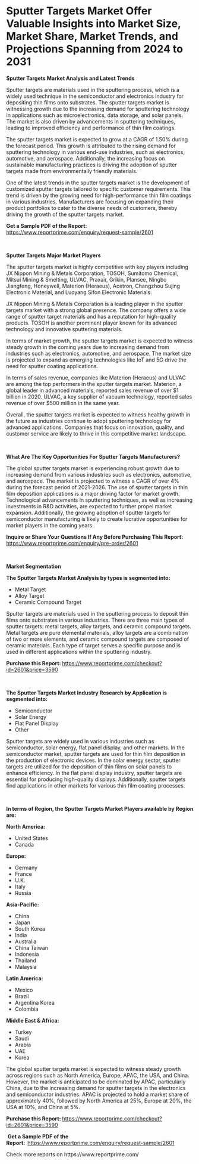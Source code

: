 <p><h1>Sputter Targets Market Offer Valuable Insights into Market Size, Market Share, Market Trends, and Projections Spanning from 2024 to 2031</h1></p><p><strong>Sputter Targets Market Analysis and Latest Trends</strong></p>
<p><p>Sputter targets are materials used in the sputtering process, which is a widely used technique in the semiconductor and electronics industry for depositing thin films onto substrates. The sputter targets market is witnessing growth due to the increasing demand for sputtering technology in applications such as microelectronics, data storage, and solar panels. The market is also driven by advancements in sputtering techniques, leading to improved efficiency and performance of thin film coatings.</p><p>The sputter targets market is expected to grow at a CAGR of 1.50% during the forecast period. This growth is attributed to the rising demand for sputtering technology in various end-use industries, such as electronics, automotive, and aerospace. Additionally, the increasing focus on sustainable manufacturing practices is driving the adoption of sputter targets made from environmentally friendly materials.</p><p>One of the latest trends in the sputter targets market is the development of customized sputter targets tailored to specific customer requirements. This trend is driven by the growing need for high-performance thin film coatings in various industries. Manufacturers are focusing on expanding their product portfolios to cater to the diverse needs of customers, thereby driving the growth of the sputter targets market.</p></p>
<p><strong>Get a Sample PDF of the Report:&nbsp;</strong> <a href="https://www.reportprime.com/enquiry/request-sample/2601">https://www.reportprime.com/enquiry/request-sample/2601</a></p>
<p>&nbsp;</p>
<p><strong>Sputter Targets Major Market Players</strong></p>
<p><p>The sputter targets market is highly competitive with key players including JX Nippon Mining & Metals Corporation, TOSOH, Sumitomo Chemical, Mitsui Mining & Smelting, ULVAC, Praxair, Grikin, Plansee, Ningbo Jiangfeng, Honeywell, Materion (Heraeus), Acetron, Changzhou Sujing Electronic Material, and Luoyang Sifon Electronic Materials.</p><p>JX Nippon Mining & Metals Corporation is a leading player in the sputter targets market with a strong global presence. The company offers a wide range of sputter target materials and has a reputation for high-quality products. TOSOH is another prominent player known for its advanced technology and innovative sputtering materials. </p><p>In terms of market growth, the sputter targets market is expected to witness steady growth in the coming years due to increasing demand from industries such as electronics, automotive, and aerospace. The market size is projected to expand as emerging technologies like IoT and 5G drive the need for sputter coating applications.</p><p>In terms of sales revenue, companies like Materion (Heraeus) and ULVAC are among the top performers in the sputter targets market. Materion, a global leader in advanced materials, reported sales revenue of over $1 billion in 2020. ULVAC, a key supplier of vacuum technology, reported sales revenue of over $500 million in the same year.</p><p>Overall, the sputter targets market is expected to witness healthy growth in the future as industries continue to adopt sputtering technology for advanced applications. Companies that focus on innovation, quality, and customer service are likely to thrive in this competitive market landscape.</p></p>
<p>&nbsp;</p>
<p><strong>What Are The Key Opportunities For Sputter Targets Manufacturers?</strong></p>
<p><p>The global sputter targets market is experiencing robust growth due to increasing demand from various industries such as electronics, automotive, and aerospace. The market is projected to witness a CAGR of over 4% during the forecast period of 2021-2026. The use of sputter targets in thin film deposition applications is a major driving factor for market growth. Technological advancements in sputtering techniques, as well as increasing investments in R&D activities, are expected to further propel market expansion. Additionally, the growing adoption of sputter targets for semiconductor manufacturing is likely to create lucrative opportunities for market players in the coming years.</p></p>
<p><strong>Inquire or Share Your Questions If Any Before Purchasing This Report:</strong> <a href="https://www.reportprime.com/enquiry/pre-order/2601">https://www.reportprime.com/enquiry/pre-order/2601</a></p>
<p>&nbsp;</p>
<p><strong>Market Segmentation</strong></p>
<p><strong>The Sputter Targets Market Analysis by types is segmented into:</strong></p>
<p><ul><li>Metal Target</li><li>Alloy Target</li><li>Ceramic Compound Target</li></ul></p>
<p><p>Sputter targets are materials used in the sputtering process to deposit thin films onto substrates in various industries. There are three main types of sputter targets: metal targets, alloy targets, and ceramic compound targets. Metal targets are pure elemental materials, alloy targets are a combination of two or more elements, and ceramic compound targets are composed of ceramic materials. Each type of target serves a specific purpose and is used in different applications within the sputtering industry.</p></p>
<p><strong>Purchase this Report:&nbsp;</strong><a href="https://www.reportprime.com/checkout?id=2601&price=3590">https://www.reportprime.com/checkout?id=2601&price=3590</a></p>
<p>&nbsp;</p>
<p><strong>The Sputter Targets Market Industry Research by Application is segmented into:</strong></p>
<p><ul><li>Semiconductor</li><li>Solar Energy</li><li>Flat Panel Display</li><li>Other</li></ul></p>
<p><p>Sputter targets are widely used in various industries such as semiconductor, solar energy, flat panel display, and other markets. In the semiconductor market, sputter targets are used for thin film deposition in the production of electronic devices. In the solar energy sector, sputter targets are utilized for the deposition of thin films on solar panels to enhance efficiency. In the flat panel display industry, sputter targets are essential for producing high-quality displays. Additionally, sputter targets find applications in other markets for various thin film coating processes.</p></p>
<p>&nbsp;</p>
<p><strong>In terms of Region, the Sputter Targets Market Players available by Region are:</strong></p>
<p>
    <p> <strong> North America: </strong>
        <ul>
            <li>United States</li>
            <li>Canada</li>
        </ul>
        </p> 
    <p> <strong> Europe: </strong>
        <ul>
            <li>Germany</li>
            <li>France</li>
            <li>U.K.</li>
            <li>Italy</li>
            <li>Russia</li>
        </ul>
        </p> 
    <p> <strong> Asia-Pacific: </strong>
        <ul>
            <li>China</li>
            <li>Japan</li>
            <li>South Korea</li>
            <li>India</li>
            <li>Australia</li>
            <li>China Taiwan</li>
            <li>Indonesia</li>
            <li>Thailand</li>
            <li>Malaysia</li>
        </ul>
        </p> 
    <p> <strong> Latin America: </strong>
        <ul>
            <li>Mexico</li>
            <li>Brazil</li>
            <li>Argentina Korea</li>
            <li>Colombia</li>
        </ul>
        </p> 
    <p> <strong> Middle East & Africa: </strong>
        <ul>
            <li>Turkey</li>
            <li>Saudi</li>
            <li>Arabia</li>
            <li>UAE</li>
            <li>Korea</li>
        </ul>
    </p>
    </p>
<p><p>The global sputter targets market is expected to witness steady growth across regions such as North America, Europe, APAC, the USA, and China. However, the market is anticipated to be dominated by APAC, particularly China, due to the increasing demand for sputter targets in the electronics and semiconductor industries. APAC is projected to hold a market share of approximately 40%, followed by North America at 25%, Europe at 20%, the USA at 10%, and China at 5%.</p></p>
<p><strong>Purchase this Report: </strong><a href="https://www.reportprime.com/checkout?id=2601&price=3590">https://www.reportprime.com/checkout?id=2601&price=3590</a></p>
<p>&nbsp;<strong>Get a Sample PDF of the Report:&nbsp;&nbsp;</strong><a href="https://www.reportprime.com/enquiry/request-sample/2601">https://www.reportprime.com/enquiry/request-sample/2601</a></p>
<p><strong></strong></p>
<p>Check more reports on https://www.reportprime.com/</p>